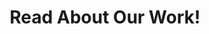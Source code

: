 ---
title: 'Read About Our Work!'
view: citation

content:
  filters:
    folders: ['publication']
  sort_by: 'Date'
  sort_ascending: false

  sections:
  - block: hero
    content:
      title: ""
      subtitle: ""
      image:
        filename: "placeholder.png"
        focal_point: "center"
    design:
      background:
        image:
          filename: "publications.svg"
          size: cover  # Ensures full width
          position: center
          parallax: false
---